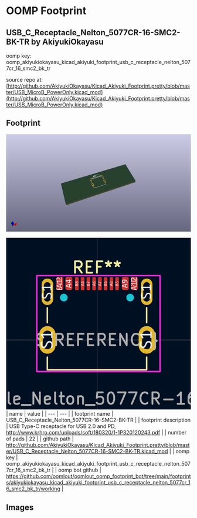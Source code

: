 # OOMP Footprint  
## USB_C_Receptacle_Nelton_5077CR-16-SMC2-BK-TR  by AkiyukiOkayasu  
  
oomp key: oomp_akiyukiokayasu_kicad_akiyuki_footprint_usb_c_receptacle_nelton_5077cr_16_smc2_bk_tr  
  
source repo at: [http://github.com/AkiyukiOkayasu/Kicad_Akiyuki_Footprint.pretty/blob/master/USB_MicroB_PowerOnly.kicad_mod](http://github.com/AkiyukiOkayasu/Kicad_Akiyuki_Footprint.pretty/blob/master/USB_MicroB_PowerOnly.kicad_mod)  
## Footprint  
  
[![working_kicad_pcb_3d.png](working_kicad_pcb_3d_600.png)](working_kicad_pcb_3d.png)  
  
[![working.png](working_600.png)](working.png)  
| name | value | 
| --- | --- | 
| footprint name | USB_C_Receptacle_Nelton_5077CR-16-SMC2-BK-TR | 
| footprint description | USB Type-C receptacle for USB 2.0 and PD, http://www.krhro.com/uploads/soft/180320/1-1P320120243.pdf | 
| number of pads | 22 | 
| github path | http://github.com/AkiyukiOkayasu/Kicad_Akiyuki_Footprint.pretty/blob/master/USB_C_Receptacle_Nelton_5077CR-16-SMC2-BK-TR.kicad_mod | 
| oomp key | oomp_akiyukiokayasu_kicad_akiyuki_footprint_usb_c_receptacle_nelton_5077cr_16_smc2_bk_tr | 
| oomp bot github | https://github.com/oomlout/oomlout_oomp_footprint_bot/tree/main/footprints/akiyukiokayasu_kicad_akiyuki_footprint_usb_c_receptacle_nelton_5077cr_16_smc2_bk_tr/working | 
## Images  
